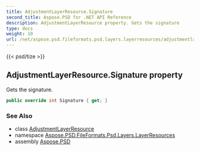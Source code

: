 ```yaml
---
title: AdjustmentLayerResource.Signature
second_title: Aspose.PSD for .NET API Reference
description: AdjustmentLayerResource property. Gets the signature
type: docs
weight: 10
url: /net/aspose.psd.fileformats.psd.layers.layerresources/adjustmentlayerresource/signature/
---
```

{{< psd/tize >}}
## AdjustmentLayerResource.Signature property

Gets the signature.

```csharp
public override int Signature { get; }
```

### See Also

* class [AdjustmentLayerResource](../)
* namespace [Aspose.PSD.FileFormats.Psd.Layers.LayerResources](../../adjustmentlayerresource/)
* assembly [Aspose.PSD](../../../)


